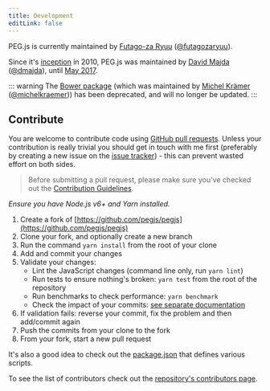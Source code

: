 ```yaml
---
title: Development
editLink: false
---
```


PEG.js is currently maintained by [Futago-za Ryuu](https://github.com/futagoza) ([@futagozaryuu](https://twitter.com/futagozaryuu)).

Since it's [inception](https://www.google.com/search?q=inception+meaning) in 2010, PEG.js was maintained by [David Majda](https://majda.cz/) ([@dmajda](http://twitter.com/dmajda)), until [May 2017](https://github.com/pegjs/pegjs/issues/503).

::: warning
The [Bower package](https://github.com/pegjs/bower) (which was maintained by [Michel Krämer](http://www.michel-kraemer.com/) ([@michelkraemer](https://twitter.com/michelkraemer))) has been deprecated, and will no longer be updated.
:::

## Contribute

You are welcome to contribute code using [GitHub pull requests](https://github.com/pegjs/pegjs/pulls). Unless your contribution is really trivial you should get in touch with me first (preferably by creating a new issue on the [issue tracker](https://github.com/pegjs/pegjs/issues)) - this can prevent wasted effort on both sides.

> Before submitting a pull request, please make sure you've checked out the [Contribution Guidelines](https://github.com/pegjs/pegjs/blob/master/.github/CONTRIBUTING.md).

_Ensure you have Node.js v6+ and Yarn installed._

1. Create a fork of [https://github.com/pegjs/pegjs](https://github.com/pegjs/pegjs)
2. Clone your fork, and optionally create a new branch
3. Run the command `yarn install` from the root of your clone
4. Add and commit your changes
5. Validate your changes:
    - Lint the JavaScript changes (command line only, run `yarn lint`)
    - Run tests to ensure nothing's broken: `yarn test` from the root of the repository
    - Run benchmarks to check performance: `yarn benchmark`
    - Check the impact of your commits: [see separate documentation](https://github.com/pegjs/pegjs/blob/master/tools/impact/README.md)
6. If validation fails: reverse your commit, fix the problem and then add/commit again
7. Push the commits from your clone to the fork
8. From your fork, start a new pull request

It's also a good idea to check out the [package.json](https://github.com/pegjs/pegjs/blob/master/package.json) that defines various scripts.

To see the list of contributors check out the [repository's contributors page](https://github.com/pegjs/pegjs/graphs/contributors).

<PageFooter />
